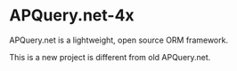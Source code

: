 # APQuery.net-4x
APQuery.net is a lightweight, open source ORM framework.

This is a new project is different from old APQuery.net.
